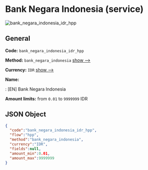 
# Bank Negara Indonesia (service) 
![bank_negara_indonesia_idr_hpp](https://static.openfintech.io/payment_methods/bank_negara_indonesia_idr_hpp/logo.svg?w=400&c=v0.59.26#w200)  

## General 
 
**Code:** `bank_negara_indonesia_idr_hpp` 
 
**Method:** `bank_negara_indonesia` 
 [show -->](/payment-methods/bank_negara_indonesia/) 
 
**Currency:** `IDR` [show -->](/currencies/IDR/) 
 
**Name:** 
 
:	[EN] Bank Negara Indonesia 
 
**Amount limits:** from `0.01` to `9999999` IDR 

## JSON Object 

```json
{
  "code":"bank_negara_indonesia_idr_hpp",
  "flow":"hpp",
  "method":"bank_negara_indonesia",
  "currency":"IDR",
  "fields":null,
  "amount_min":0.01,
  "amount_max":9999999
}
```  
